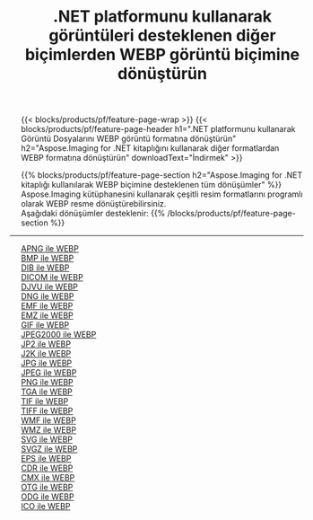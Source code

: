 ﻿---
title: .NET platformunu kullanarak görüntüleri desteklenen diğer biçimlerden WEBP görüntü biçimine dönüştürün 
weight: 3920
url: /tr/net/conversion/to/webp 
lang: tr
langdirlevel: 2
locales: zh-hans,ja,it,ru,de,es,fr,nl,id,lt,pl,pt,vi,tr,ko,zh-hant,ar,hi,th,sv,cs,uk,he
description: Aspose.Imaging for .NET kitaplığını kullanarak, desteklenen diğer görüntü biçimlerinden WEBP biçimine dönüştürmek kolaydır
---

{{< blocks/products/pf/feature-page-wrap >}}
{{< blocks/products/pf/feature-page-header h1=".NET platformunu kullanarak Görüntü Dosyalarını WEBP görüntü formatına dönüştürün" h2="Aspose.Imaging for .NET kitaplığını kullanarak diğer formatlardan WEBP formatına dönüştürün" downloadText="İndirmek" >}}


{{% blocks/products/pf/feature-page-section  h2="Aspose.Imaging for .NET kitaplığı kullanılarak WEBP biçimine desteklenen tüm dönüşümler" %}}
Aspose.Imaging kütüphanesini kullanarak çeşitli resim formatlarını programlı olarak WEBP resme dönüştürebilirsiniz.
<br/>
Aşağıdaki dönüşümler desteklenir:
{{% /blocks/products/pf/feature-page-section %}}
<div class="container-fluid productfamilypage bg-gray">
    <div class="convertypes bg-gray agp-content section">
        <div class="container">
		<hr style="margin-left:-20px;"/>
		<div class="row other-converters">
		    <div class='col-md-2 other-converter remove-lp remove-rp'><a href="/imaging/tr/net/conversion/apng-to-webp" >APNG ile WEBP</a></div>
<div class='col-md-2 other-converter remove-lp remove-rp'><a href="/imaging/tr/net/conversion/bmp-to-webp" >BMP ile WEBP</a></div>
<div class='col-md-2 other-converter remove-lp remove-rp'><a href="/imaging/tr/net/conversion/dib-to-webp" >DIB ile WEBP</a></div>
<div class='col-md-2 other-converter remove-lp remove-rp'><a href="/imaging/tr/net/conversion/dicom-to-webp" >DICOM ile WEBP</a></div>
<div class='col-md-2 other-converter remove-lp remove-rp'><a href="/imaging/tr/net/conversion/djvu-to-webp" >DJVU ile WEBP</a></div>
<div class='col-md-2 other-converter remove-lp remove-rp'><a href="/imaging/tr/net/conversion/dng-to-webp" >DNG ile WEBP</a></div>
<div class='col-md-2 other-converter remove-lp remove-rp'><a href="/imaging/tr/net/conversion/emf-to-webp" >EMF ile WEBP</a></div>
<div class='col-md-2 other-converter remove-lp remove-rp'><a href="/imaging/tr/net/conversion/emz-to-webp" >EMZ ile WEBP</a></div>
<div class='col-md-2 other-converter remove-lp remove-rp'><a href="/imaging/tr/net/conversion/gif-to-webp" >GIF ile WEBP</a></div>
<div class='col-md-2 other-converter remove-lp remove-rp'><a href="/imaging/tr/net/conversion/jpeg2000-to-webp" >JPEG2000 ile WEBP</a></div>
<div class='col-md-2 other-converter remove-lp remove-rp'><a href="/imaging/tr/net/conversion/jp2-to-webp" >JP2 ile WEBP</a></div>
<div class='col-md-2 other-converter remove-lp remove-rp'><a href="/imaging/tr/net/conversion/j2k-to-webp" >J2K ile WEBP</a></div>
<div class='col-md-2 other-converter remove-lp remove-rp'><a href="/imaging/tr/net/conversion/jpg-to-webp" >JPG ile WEBP</a></div>
<div class='col-md-2 other-converter remove-lp remove-rp'><a href="/imaging/tr/net/conversion/jpeg-to-webp" >JPEG ile WEBP</a></div>
<div class='col-md-2 other-converter remove-lp remove-rp'><a href="/imaging/tr/net/conversion/png-to-webp" >PNG ile WEBP</a></div>
<div class='col-md-2 other-converter remove-lp remove-rp'><a href="/imaging/tr/net/conversion/tga-to-webp" >TGA ile WEBP</a></div>
<div class='col-md-2 other-converter remove-lp remove-rp'><a href="/imaging/tr/net/conversion/tif-to-webp" >TIF ile WEBP</a></div>
<div class='col-md-2 other-converter remove-lp remove-rp'><a href="/imaging/tr/net/conversion/tiff-to-webp" >TIFF ile WEBP</a></div>
<div class='col-md-2 other-converter remove-lp remove-rp'><a href="/imaging/tr/net/conversion/wmf-to-webp" >WMF ile WEBP</a></div>
<div class='col-md-2 other-converter remove-lp remove-rp'><a href="/imaging/tr/net/conversion/wmz-to-webp" >WMZ ile WEBP</a></div>
<div class='col-md-2 other-converter remove-lp remove-rp'><a href="/imaging/tr/net/conversion/svg-to-webp" >SVG ile WEBP</a></div>
<div class='col-md-2 other-converter remove-lp remove-rp'><a href="/imaging/tr/net/conversion/svgz-to-webp" >SVGZ ile WEBP</a></div>
<div class='col-md-2 other-converter remove-lp remove-rp'><a href="/imaging/tr/net/conversion/eps-to-webp" >EPS ile WEBP</a></div>
<div class='col-md-2 other-converter remove-lp remove-rp'><a href="/imaging/tr/net/conversion/cdr-to-webp" >CDR ile WEBP</a></div>
<div class='col-md-2 other-converter remove-lp remove-rp'><a href="/imaging/tr/net/conversion/cmx-to-webp" >CMX ile WEBP</a></div>
<div class='col-md-2 other-converter remove-lp remove-rp'><a href="/imaging/tr/net/conversion/otg-to-webp" >OTG ile WEBP</a></div>
<div class='col-md-2 other-converter remove-lp remove-rp'><a href="/imaging/tr/net/conversion/odg-to-webp" >ODG ile WEBP</a></div>
<div class='col-md-2 other-converter remove-lp remove-rp'><a href="/imaging/tr/net/conversion/ico-to-webp" >ICO ile WEBP</a></div>
                </div>
        </div>
    </div>
</div>
<br/>

